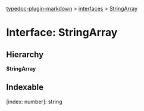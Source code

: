 [typedoc-plugin-markdown](../index.md) > [interfaces](../modules/interfaces.md) > [StringArray](../interfaces/interfaces.stringarray.md)



# Interface: StringArray

## Hierarchy

**StringArray**




## Indexable

\[index: number\]:&nbsp;string
